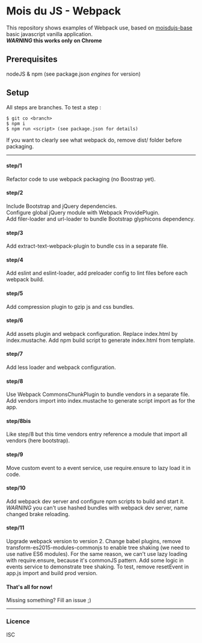 # Mois du JS - Webpack

This  repository shows examples of Webpack use, based on [moisdujs-base]() basic javascript vanilla application.  
**_WARNING_ this works only on Chrome**

## Prerequisites

nodeJS & npm (see package.json *engines* for version)

## Setup

All steps are branches.
To test a step :

    $ git co <branch>
    $ npm i
    $ npm run <script> (see package.json for details)
    
If you want to clearly see what webpack do, remove dist/ folder before packaging.

----
    
#### step/1

Refactor code to use webpack packaging (no Boostrap yet).  

#### step/2

Include Bootstrap and jQuery dependencies.  
Configure global jQuery module with Webpack ProvidePlugin.  
Add filer-loader and url-loader to bundle Bootstrap glyphicons dependency. 

#### step/3

Add extract-text-webpack-plugin to bundle css in a separate file. 

#### step/4

Add eslint and eslint-loader, add preloader config to lint files before each webpack build. 

#### step/5

Add compression plugin to gzip js and css bundles. 

#### step/6

Add assets plugin and webpack configuration.
Replace index.html by index.mustache.
Add npm build script to generate index.html from template.

#### step/7

Add less loader and webpack configuration.

#### step/8

Use Webpack CommonsChunkPlugin to bundle vendors in a separate file.
Add vendors import into index.mustache to generate script import as for the app.

#### step/8bis

Like step/8 but this time vendors entry reference a module that import all vendors (here bootstrap).

#### step/9

Move custom event to a event service, use require.ensure to lazy load it in code.

#### step/10

Add webpack dev server and configure npm scripts to build and start it.
*WARNING* you can't use hashed bundles with webpack dev server, name changed brake reloading.

#### step/11

Upgrade webpack version to version 2.
Change babel plugins, remove transform-es2015-modules-commonjs to enable tree shaking (we need to use native ES6 modules).
For the same reason, we can't use lazy loading with require.ensure, because it's commonJS pattern.
Add some logic in events service to demonstrate tree shaking.
To test, remove resetEvent in app.js import and build prod version.

#### That's all for now!

Missing something? Fill an issue ;)

----

### Licence

ISC
